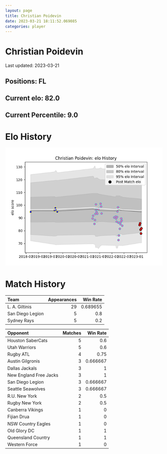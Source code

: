 ```yaml
---  
layout: page  
title: Christian Poidevin  
date: 2023-03-21 18:11:52.069085  
categories: player  
---
```

# Christian Poidevin


Last updated: 2023-03-21
## Positions: FL

## Current elo: 82.0

## Current Percentile: 9.0

# Elo History


![elo history](history_ChristianPoidevin.png)
# Match History


| Team             |   Appearances |   Win Rate |
|:-----------------|--------------:|-----------:|
| L. A. Giltinis   |            29 |   0.689655 |
| San Diego Legion |             5 |   0.8      |
| Sydney Rays      |             5 |   0.2      |

| Opponent               |   Matches |   Win Rate |
|:-----------------------|----------:|-----------:|
| Houston SaberCats      |         5 |   0.6      |
| Utah Warriors          |         5 |   0.6      |
| Rugby ATL              |         4 |   0.75     |
| Austin Gilgronis       |         3 |   0.666667 |
| Dallas Jackals         |         3 |   1        |
| New England Free Jacks |         3 |   1        |
| San Diego Legion       |         3 |   0.666667 |
| Seattle Seawolves      |         3 |   0.666667 |
| R.U. New York          |         2 |   0.5      |
| Rugby New York         |         2 |   0.5      |
| Canberra Vikings       |         1 |   0        |
| Fijian Drua            |         1 |   0        |
| NSW Country Eagles     |         1 |   0        |
| Old Glory DC           |         1 |   1        |
| Queensland Country     |         1 |   1        |
| Western Force          |         1 |   0        |